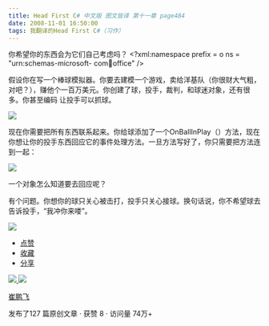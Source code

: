 ```yaml
---
title: Head First C# 中文版 图文皆译 第十一章 page484
date: 2008-11-01 16:50:00
tags: 我翻译的Head First C#（习作）
---
```

你希望你的东西会为它们自己考虑吗？  <?xml:namespace prefix = o ns = "urn:schemas-microsoft-
com:office:office" />

假设你在写一个棒球模拟器。你要去建模一个游戏，卖给洋基队（你很财大气粗，对吧？），赚他个一百万美元。你创建了球，投手，裁判，和球迷对象，还有很多。你甚至编码
让投手可以抓球。

![](https://p-blog.csdn.net/images/p_blog_csdn_net/cuipengfei1/EntryImages/20081101/%E6%88%AA%E5%9B%BE02.jpg)

现在你需要把所有东西联系起来。你给球添加了一个OnBallInPlay（）方法，现在你想让你的投手东西回应它的事件处理方法。一旦方法写好了，你只需要把方法连
到一起：

![](https://p-blog.csdn.net/images/p_blog_csdn_net/cuipengfei1/EntryImages/20081101/%E6%88%AA%E5%9B%BE03.jpg)

一个对象怎么知道要去回应呢？

有个问题。你想你的球只关心被击打，投手只关心接球。换句话说，你不希望球去告诉投手，“我冲你来喽”。

![](https://p-blog.csdn.net/images/p_blog_csdn_net/cuipengfei1/EntryImages/20081101/%E6%88%AA%E5%9B%BE04.jpg)

  * [ 点赞  ](javascript:;)
  * [ 收藏  ](javascript:;)
  * [ 分享 ](javascript:;)

[ ![](https://profile.csdnimg.cn/5/2/5/3_cuipengfei1)
![](https://g.csdnimg.cn/static/user-reg-year/1x/11.png)
](https://blog.csdn.net/cuipengfei1)

[ 崔鹏飞 ](https://blog.csdn.net/cuipengfei1)

发布了127 篇原创文章  ·  获赞 8  ·  访问量 74万+

